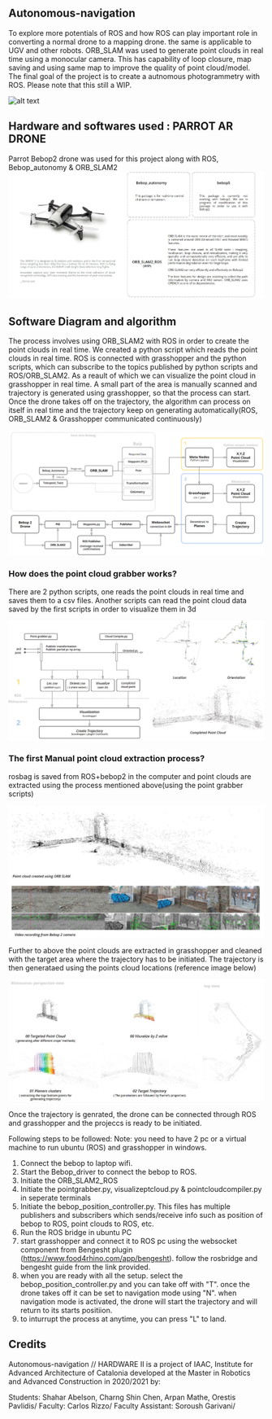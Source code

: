 ## Autonomous-navigation
To explore more potentials of ROS and how ROS can play important role in converting  a normal drone to a mapping drone. the same is applicable to UGV and other robots. ORB_SLAM was used to generate point clouds  in real time using a monocular camera. This has capability of loop closure, map saving and using same map to improve the quality of point cloud/model. The final goal of the project is to create a autnomous photogrammetry with ROS.
Please note that this still a WIP. 

![alt text](https://github.com/MRAC-IAAC/Autonomous-navigation/blob/main/Images/main.jpg "Autonomous Navigation")

## Hardware and softwares used : PARROT AR DRONE
Parrot Bebop2 drone was used for this project along with ROS, Bebop_autonomy & ORB_SLAM2 
![alt text](https://github.com/MRAC-IAAC/Autonomous-navigation/blob/main/Images/HardwareUsed.JPG "Hardware Used")

## Software Diagram and algorithm
The process involves using ORB_SLAM2 with ROS in order to create the point clouds in real time. We created a python script which reads the point clouds in real time. 
ROS is connected with grasshopper and the python scripts, which can subscribe to the topics published by python scripts and ROS/ORB_SLAM2. As a reault of which we can visualize the point cloud in grasshopper in real time. 
A small part of the area is manually scanned and trajectory is generated using grasshopper, so that the process can start. Once the drone takes off on the trajectory, the algorithm can process on itself in real time and the trajectory keep on generating automatically(ROS, ORB_SLAM2 & Grasshopper communicated continuously)

![alt text](https://github.com/MRAC-IAAC/Autonomous-navigation/blob/main/Images/Softwareprocess.png "Software Proces")

### How does the point cloud grabber works? 
There are 2 python scripts, one reads the point clouds in real time and saves them to a csv files. Another scripts can read the point cloud data saved by the first scripts in order to visualize them in 3d

![alt text](https://github.com/MRAC-IAAC/Autonomous-navigation/blob/main/Images/Softwareprocess2.JPG "Software Proces")

### The first Manual point cloud extraction process? 
rosbag is saved from ROS+bebop2 in the computer and point clouds are extracted using the process mentioned above(using the point grabber scripts)

![alt text](https://github.com/MRAC-IAAC/Autonomous-navigation/blob/main/Images/orbpoints.JPG "Software Proces")

Further to above the point clouds are extracted in grasshopper and cleaned with the target area where the trajectory has to be initiated. 
The trajectory is then generataed using the points cloud locations (reference image below)

![alt text](https://github.com/MRAC-IAAC/Autonomous-navigation/blob/main/Images/orbpoints3.JPG "Software Proces")

Once the trajectory is genrated, the drone can be connected through ROS and grasshopper and the projeccs is ready to be initiated. 

Following steps to be followed:
Note: you need to have 2 pc or a virtual machine to run ubuntu (ROS) and grasshopper in windows. 
1. Connect the bebop to laptop wifi.
2. Start the Bebop_driver to connect the bebop to ROS.
3. Initiate the ORB_SLAM2_ROS
4. Initiate the pointgrabber.py, visualizeptcloud.py & pointcloudcompiler.py in seperate terminals
5. Initiate the bebop_position_controller.py. This files has multiple publishers and subscribers which sends/receive info such as position of bebop to ROS, point clouds to ROS, etc. 
6. Run the ROS bridge in ubuntu PC
7. start grasshopper and connect it to ROS pc using the websocket component from Bengesht plugin (https://www.food4rhino.com/app/bengesht). follow the rosbridge and bengesht guide from the link provided. 
8. when you are ready with all the setup. select the bebop_position_controller.py and you can take off with "T". once the drone takes off it can be set to navigation mode using "N". when navigation mode is activated, the drone will start the trajectory and will return to its starts positiion. 
9. to inturrupt the process at anytime, you can press "L" to land. 

## Credits
Autonomous-navigation // HARDWARE II is a project of IAAC, Institute for Advanced Architecture of Catalonia developed at the Master in Robotics and Advanced Construction in 2020/2021 by:

Students: Shahar Abelson, Charng Shin Chen, Arpan Mathe, Orestis Pavlidis/
Faculty: Carlos Rizzo/
Faculty Assistant: Soroush Garivani/


